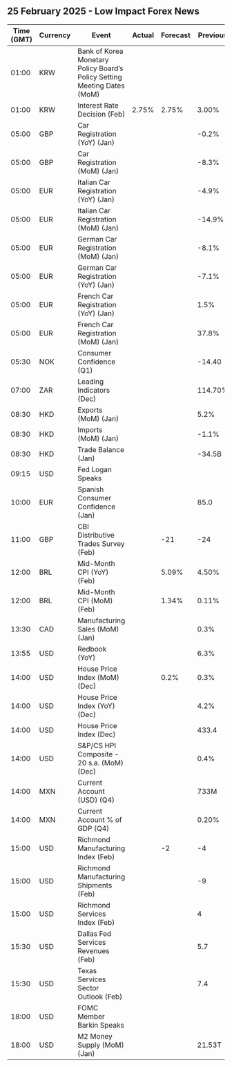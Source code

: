 ## 25 February 2025 - Low Impact Forex News

| Time (GMT) | Currency | Event | Actual | Forecast | Previous |
|------|----------|-------|--------|----------|----------|
| 01:00 | KRW | Bank of Korea Monetary Policy Board’s Policy Setting Meeting Dates (MoM) |  |  |  |
| 01:00 | KRW | Interest Rate Decision (Feb) | 2.75% | 2.75% | 3.00% |
| 05:00 | GBP | Car Registration (YoY) (Jan) |  |  | -0.2% |
| 05:00 | GBP | Car Registration (MoM) (Jan) |  |  | -8.3% |
| 05:00 | EUR | Italian Car Registration (YoY) (Jan) |  |  | -4.9% |
| 05:00 | EUR | Italian Car Registration (MoM) (Jan) |  |  | -14.9% |
| 05:00 | EUR | German Car Registration (MoM) (Jan) |  |  | -8.1% |
| 05:00 | EUR | German Car Registration (YoY) (Jan) |  |  | -7.1% |
| 05:00 | EUR | French Car Registration (YoY) (Jan) |  |  | 1.5% |
| 05:00 | EUR | French Car Registration (MoM) (Jan) |  |  | 37.8% |
| 05:30 | NOK | Consumer Confidence (Q1) |  |  | -14.40 |
| 07:00 | ZAR | Leading Indicators (Dec) |  |  | 114.70% |
| 08:30 | HKD | Exports (MoM) (Jan) |  |  | 5.2% |
| 08:30 | HKD | Imports (MoM) (Jan) |  |  | -1.1% |
| 08:30 | HKD | Trade Balance (Jan) |  |  | -34.5B |
| 09:15 | USD | Fed Logan Speaks |  |  |  |
| 10:00 | EUR | Spanish Consumer Confidence (Jan) |  |  | 85.0 |
| 11:00 | GBP | CBI Distributive Trades Survey (Feb) |  | -21 | -24 |
| 12:00 | BRL | Mid-Month CPI (YoY) (Feb) |  | 5.09% | 4.50% |
| 12:00 | BRL | Mid-Month CPI (MoM) (Feb) |  | 1.34% | 0.11% |
| 13:30 | CAD | Manufacturing Sales (MoM) (Jan) |  |  | 0.3% |
| 13:55 | USD | Redbook (YoY) |  |  | 6.3% |
| 14:00 | USD | House Price Index (MoM) (Dec) |  | 0.2% | 0.3% |
| 14:00 | USD | House Price Index (YoY) (Dec) |  |  | 4.2% |
| 14:00 | USD | House Price Index (Dec) |  |  | 433.4 |
| 14:00 | USD | S&P/CS HPI Composite - 20 s.a. (MoM) (Dec) |  |  | 0.4% |
| 14:00 | MXN | Current Account (USD) (Q4) |  |  | 733M |
| 14:00 | MXN | Current Account % of GDP (Q4) |  |  | 0.20% |
| 15:00 | USD | Richmond Manufacturing Index (Feb) |  | -2 | -4 |
| 15:00 | USD | Richmond Manufacturing Shipments (Feb) |  |  | -9 |
| 15:00 | USD | Richmond Services Index (Feb) |  |  | 4 |
| 15:30 | USD | Dallas Fed Services Revenues (Feb) |  |  | 5.7 |
| 15:30 | USD | Texas Services Sector Outlook (Feb) |  |  | 7.4 |
| 18:00 | USD | FOMC Member Barkin Speaks |  |  |  |
| 18:00 | USD | M2 Money Supply (MoM) (Jan) |  |  | 21.53T |
